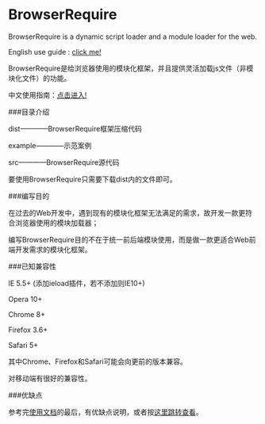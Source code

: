 # BrowserRequire

BrowserRequire is a dynamic script loader and a module loader for the web.

English use guide : [click me!](https://github.com/kirakiray/BrowserRequire/wiki/English-use-guide)

BrowserRequire是给浏览器使用的模块化框架，并且提供灵活加载js文件（非模块化文件）的功能。

中文使用指南：[点击进入!](https://github.com/kirakiray/BrowserRequire/wiki/中文使用指南1：加载文件)

###目录介绍

dist————BrowserRequire框架压缩代码

example————示范案例

src————BrowserRequire源代码

要使用BrowserRequire只需要下载dist内的文件即可。

###编写目的

在过去的Web开发中，遇到现有的模块化框架无法满足的需求，故开发一款更符合浏览器使用的模块加载器；

编写BrowserRequire目的不在于统一前后端模块使用，而是做一款更适合Web前端开发需求的模块化框架。

###已知兼容性

IE 5.5+ (添加ieload插件，若不添加则IE10+)

Opera 10+

Chrome 8+

Firefox 3.6+

Safari 5+

其中Chrome、Firefox和Safari可能会向更前的版本兼容。

对移动端有很好的兼容性。

###优缺点

参考完[使用文档](https://github.com/kirakiray/BrowserRequire/wiki/中文使用指南1：加载文件)的最后，有优缺点说明，或者按[这里跳转查看](https://github.com/kirakiray/BrowserRequire/wiki/中文使用指南2：模块化#%E7%BB%93%E5%B0%BE)。